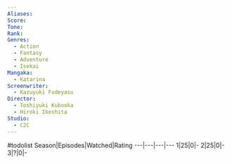 ```yaml
---
Aliases:
Score:
Tone: 
Rank:
Genres:
  - Action
  - Fantasy
  - Adventure
  - Isekai
Mangaka:
  - Katarina
Screenwriter:
  - Kazuyuki Fudeyasu
Director:
  - Toshiyuki Kubooka
  - Hiroki Ikeshita
Studio:
  - C2C
---
```

#todolist
Season|Episodes|Watched|Rating
---|---|---|---
1|25|0|-
2|25|0|-
3|?|0|-
